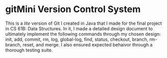 # gitMini Version Control System

This is a *lite* version of Git I created in Java that I made for the final project in CS 61B: Data Structures.
In it, I made a detailed design document to ultimately implement the following commands through my
chosen design: init, add, commit, rm, log, global-log, find, status, checkout, branch, rm-branch, reset, and merge.
I also ensured expected behaivor through a thorough testing suite.
